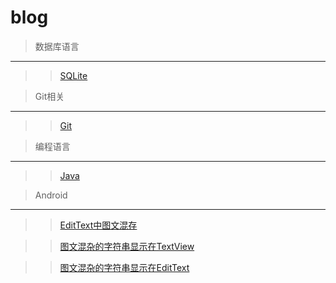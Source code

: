 # blog

> 数据库语言
-------

 >> [SQLite](https://github.com/dingsufu/blog/issues/1)

> Git相关
-------

 >> [Git](https://github.com/dingsufu/blog/issues/2)

> 编程语言
-------

 >> [Java]()
 
> Android
-------

 >> [EditText中图文混存](https://github.com/dingsufu/blog/issues/3)

 >> [图文混杂的字符串显示在TextView](https://github.com/dingsufu/blog/issues/4)

 >> [图文混杂的字符串显示在EditText](https://github.com/dingsufu/blog/issues/5)
 


 
